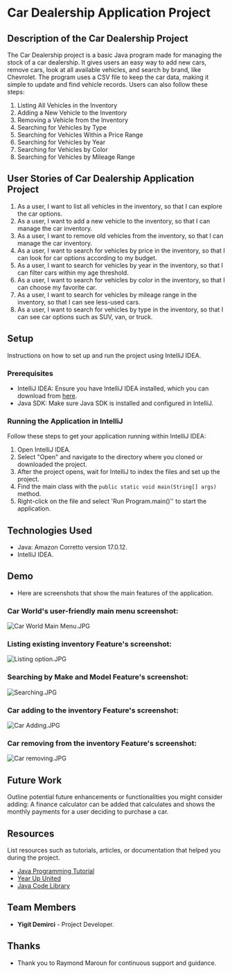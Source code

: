 # Car Dealership Application Project

## Description of the Car Dealership Project

The Car Dealership project is a basic Java program made for managing the stock of a car dealership.
It gives users an easy way to add new cars, remove cars, look at all available vehicles, and search by brand, like Chevrolet. 
The program uses a CSV file to keep the car data, making it simple to update and find vehicle records.
 Users can also follow these steps:

1. Listing All Vehicles in the Inventory
2. Adding a New Vehicle to the Inventory
3. Removing a Vehicle from the Inventory
4. Searching for Vehicles by Type
5. Searching for Vehicles Within a Price Range
6. Searching for Vehicles by Year
7. Searching for Vehicles by Color
8. Searching for Vehicles by Mileage Range

## User Stories of Car Dealership Application Project
1. As a user, I want to list all vehicles in the inventory, so that I can explore the car options.
2. As a user, I want to add a new vehicle to the inventory, so that I can manage the car inventory.
3. As a user, I want to remove old vehicles from the inventory, so that I can manage the car inventory.
4. As a user, I want to search for vehicles by price in the inventory, so that I can look for car options according to my budget.
5. As a user, I want to search for vehicles by year in the inventory, so that I can filter cars within my age threshold.
6. As a user, I want to search for vehicles by color in the inventory, so that I can choose my favorite car.
7. As a user, I want to search for vehicles by mileage range in the inventory, so that I can see less-used cars.
8. As a user, I want to search for vehicles by type in the inventory, so that I can see car options such as SUV, van, or truck.

## Setup

Instructions on how to set up and run the project using IntelliJ IDEA.

### Prerequisites

- IntelliJ IDEA: Ensure you have IntelliJ IDEA installed, which you can download from [here](https://www.jetbrains.com/idea/download/).
- Java SDK: Make sure Java SDK is installed and configured in IntelliJ.

### Running the Application in IntelliJ

Follow these steps to get your application running within IntelliJ IDEA:

1. Open IntelliJ IDEA.
2. Select "Open" and navigate to the directory where you cloned or downloaded the project.
3. After the project opens, wait for IntelliJ to index the files and set up the project.
4. Find the main class with the `public static void main(String[] args)` method.
5. Right-click on the file and select 'Run Program.main()'' to start the application.

## Technologies Used
- Java: Amazon Corretto version 17.0.12.
- IntelliJ IDEA.

## Demo
- Here are screenshots that show the main features of the application.

### Car World's user-friendly main menu screenshot:

![Car World Main Menu.JPG](imgs%2FCar%20World%20Main%20Menu.JPG)

### Listing existing inventory Feature's screenshot:

![Listing option.JPG](imgs%2FListing%20option.JPG)

### Searching by Make and Model Feature's screenshot:

![Searching.JPG](imgs%2FSearching.JPG)

### Car adding to the inventory Feature's screenshot:

![Car Adding.JPG](imgs%2FCar%20Adding.JPG)

### Car removing from the inventory Feature's screenshot:

![Car removing.JPG](imgs%2FCar%20removing.JPG)


## Future Work

Outline potential future enhancements or functionalities you might consider adding:
A finance calculator can be added that calculates and shows the monthly payments for a user deciding to purchase a car.

## Resources

List resources such as tutorials, articles, or documentation that helped you during the project.

- [Java Programming Tutorial](https://www.w3schools.com/java)
- [Year Up United](https://yearup.brightspace.com/d2l/home/8605)
- [Java Code Library](https://www.baeldung.com/java-current-month-start-date#:~:text=Using%20the%20LocalDate%20Class,date%20with%20the%20day%20altered.)

## Team Members

- **Yigit Demirci** - Project Developer.


## Thanks

- Thank you to Raymond Maroun for continuous support and guidance.